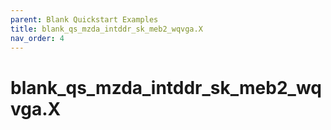 ```yaml
---
parent: Blank Quickstart Examples
title: blank_qs_mzda_intddr_sk_meb2_wqvga.X
nav_order: 4
---
```


# blank_qs_mzda_intddr_sk_meb2_wqvga.X




